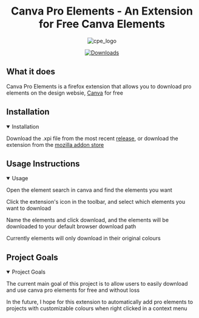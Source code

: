 <h1 align="center">
  Canva Pro Elements - An Extension for Free Canva Elements
</h1>


<div align="center">

![cpe_logo](https://raw.githubusercontent.com/fivepandasna/CanvaProElements/main/assets/logo-80.png)

[![Downloads](https://img.shields.io/github/downloads/fivepandasna/canvaproelements/total?label=downloads&color=208a19&logo=github&style=for-the-badge)](https://github.com/fivepandasna/Canva-Pro-Elements/releases)
</div>

## What it does
Canva Pro Elements is a firefox extension that allows you to download pro elements on the design websie, [Canva](https://www.canva.com) for free

## Installation
<details open>
  <summary>Installation</summary>

Download the .xpi file from the most recent [release](https://github.com/fivepandasna/Canva-Pro-Elements/releases), or download the extension from the [mozilla addon store](https://addons.mozilla.org/en-US/firefox/addon/canva-pro-elements)

</details>

## Usage Instructions
<details open>
  <summary>Usage</summary>

Open the element search in canva and find the elements you want

Click the extension's icon in the toolbar, and select which elements you want to download

Name the elements and click download, and the elements will be downloaded to your default browser download path

Currently elements will only download in their original colours
</details>

## Project Goals
<details open>
  <summary>Project Goals</summary>
    
The current main goal of this project is to allow users to easily download and use canva pro elements for free and without loss

In the future, I hope for this extension to automatically add pro elements to projects with customizable colours when right clicked in a context menu
</details>
